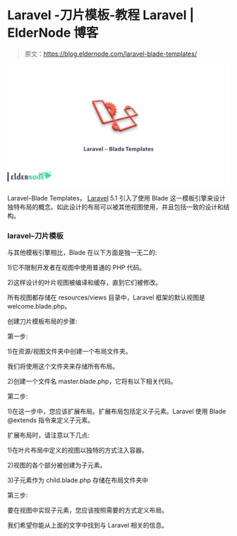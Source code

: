 # Laravel -刀片模板-教程 Laravel | ElderNode 博客

> 原文：<https://blog.eldernode.com/laravel-blade-templates/>

![Laravel – Blade Templates](img/336aaf2f0f785197cda47770d9d9e867.png)

Laravel-Blade Templates， [Laravel](https://eldernode.com/tag/laravel/) 5.1 引入了使用 Blade 这一模板引擎来设计独特布局的概念。如此设计的布局可以被其他视图使用，并且包括一致的设计和结构。

### laravel–刀片模板

与其他模板引擎相比，Blade 在以下方面是独一无二的:

1)它不限制开发者在视图中使用普通的 PHP 代码。

2)这样设计的叶片视图被编译和缓存，直到它们被修改。

所有视图都存储在 resources/views 目录中，Laravel 框架的默认视图是 welcome.blade.php。

创建刀片模板布局的步骤:

第一步:

1)在资源/视图文件夹中创建一个布局文件夹。

我们将使用这个文件夹来存储所有布局。

2)创建一个文件名 master.blade.php，它将有以下相关代码。

第二步:

1)在这一步中，您应该扩展布局。扩展布局包括定义子元素。Laravel 使用 Blade @extends 指令来定义子元素。

扩展布局时，请注意以下几点:

1)在叶片布局中定义的视图以独特的方式注入容器。

2)视图的各个部分被创建为子元素。

3)子元素作为 child.blade.php 存储在布局文件夹中

第三步:

要在视图中实现子元素，您应该按照需要的方式定义布局。

我们希望你能从上面的文字中找到与 Laravel 相关的信息。
